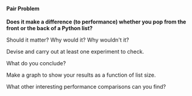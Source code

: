 #### Pair Problem

**Does it make a difference (to performance) whether you pop from the front or the back of a Python list?**

Should it matter? Why would it? Why wouldn't it?

Devise and carry out at least one experiment to check.

What do you conclude?

Make a graph to show your results as a function of list size.

What other interesting performance comparisons can you find?
